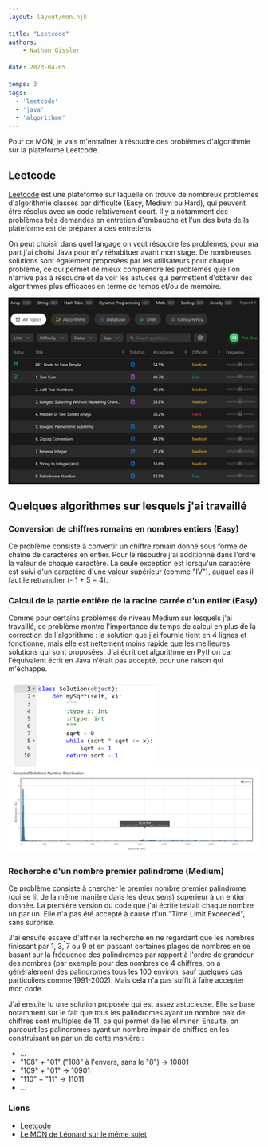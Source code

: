 ```yaml
---
layout: layout/mon.njk

title: "Leetcode"
authors:
    - Nathan Gissler

date: 2023-04-05

temps: 3
tags:
  - 'leetcode'
  - 'java'
  - 'algorithme'
---
```


<!-- début résumé -->

Pour ce MON, je vais m'entraîner à résoudre des problèmes d'algorithmie sur la plateforme Leetcode.

<!-- fin résumé -->

## Leetcode

[Leetcode](https://leetcode.com) est une plateforme sur laquelle on trouve de nombreux problèmes d'algorithmie classés par difficulté (Easy, Medium ou Hard), qui peuvent être résolus avec un code relativement court. Il y a notamment des problèmes très demandés en entretien d'embauche et l'un des buts de la plateforme est de préparer à ces entretiens.

On peut choisir dans quel langage on veut résoudre les problèmes, pour ma part j'ai choisi Java pour m'y réhabituer avant mon stage. De nombreuses solutions sont également proposées par les utilisateurs pour chaque problème, ce qui permet de mieux comprendre les problèmes que l'on n'arrive pas à résoudre et de voir les astuces qui permettent d'obtenir des algorithmes plus efficaces en terme de temps et/ou de mémoire.

<img src="leetcode.png" alt="Leetcode" width="800"/>

## Quelques algorithmes sur lesquels j'ai travaillé

### Conversion de chiffres romains en nombres entiers (Easy)

Ce problème consiste à convertir un chiffre romain donné sous forme de chaîne de caractères en entier. Pour le résoudre j'ai additionné dans l'ordre la valeur de chaque caractère. La seule exception est lorsqu'un caractère est suivi d'un caractère d'une valeur supérieur (comme "IV"), auquel cas il faut le retrancher (- 1 + 5 = 4).

### Calcul de la partie entière de la racine carrée d'un entier (Easy)

Comme pour certains problèmes de niveau Medium sur lesquels j'ai travaillé, ce problème montre l'importance du temps de calcul en plus de la correction de l'algorithme : la solution que j'ai fournie tient en 4 lignes et fonctionne, mais elle est nettement moins rapide que les meilleures solutions qui sont proposées. J'ai écrit cet algorithme en Python car l'équivalent écrit en Java n'était pas accepté, pour une raison qui m'échappe.

<img src="code_sqrt.png" alt="Code sqrt" width="300"/>

<img src="temps_exec_sqrt.png" alt="Temps d'exécution sqrt" width="1000"/>

### Recherche d'un nombre premier palindrome (Medium)

Ce problème consiste à chercher le premier nombre premier palindrome (qui se lit de la même manière dans les deux sens) supérieur à un entier donnée. La première version du code que j'ai écrite testait chaque nombre un par un. Elle n'a pas été accepté à cause d'un "Time Limit Exceeded", sans surprise.

J'ai ensuite essayé d'affiner la recherche en ne regardant que les nombres finissant par 1, 3, 7 ou 9 et en passant certaines plages de nombres en se basant sur la fréquence des palindromes par rapport à l'ordre de grandeur des nombres (par exemple pour des nombres de 4 chiffres, on a généralement des palindromes tous les 100 environ, sauf quelques cas particuliers comme 1991-2002). Mais cela n'a pas suffit à faire accepter mon code.

J'ai ensuite lu une solution proposée qui est assez astucieuse. Elle se base notamment sur le fait que tous les palindromes ayant un nombre pair de chiffres sont multiples de 11, ce qui permet de les éliminer. Ensuite, on parcourt les palindromes ayant un nombre impair de chiffres en les construisant un par un de cette manière :

- ...
- "108" + "01" ("108" à l'envers, sans le "8") -> 10801
- "109" + "01" -> 10901
- "110" + "11" -> 11011
- ...

### Liens

- [Leetcode](https://leetcode.com)
- [Le MON de Léonard sur le même sujet](../../LB/Leetcode)